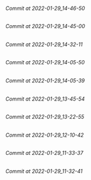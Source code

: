 ###### Commit at 2022-01-29_14-46-50
###### Commit at 2022-01-29_14-45-00
###### Commit at 2022-01-29_14-32-11
###### Commit at 2022-01-29_14-05-50
###### Commit at 2022-01-29_14-05-39
###### Commit at 2022-01-29_13-45-54
###### Commit at 2022-01-29_13-22-55
###### Commit at 2022-01-29_12-10-42
###### Commit at 2022-01-29_11-33-37
###### Commit at 2022-01-29_11-32-41
